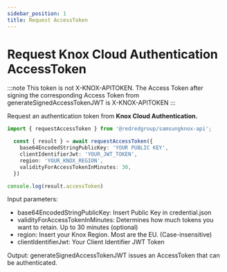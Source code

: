 ```yaml
---
sidebar_position: 1
title: Request AccessToken
---
```


# Request Knox Cloud Authentication AccessToken

:::note
This token is not X-KNOX-APITOKEN. The Access Token after signing the corresponding Access Token from generateSignedAccessTokenJWT is X-KNOX-APITOKEN
:::
<!-- https://docs.samsungknox.com/dev/knox-cloud-authentication/api-reference/api/#tag/Authentication/operation/createApiAccessToken -->

Request an authentication token from **Knox Cloud Authentication.**

```ts
import { requestAccessToken } from '@redredgroup/samsungknox-api';

  const { result } = await requestAccessToken({
    base64EncodedStringPublicKey: 'YOUR PUBLIC KEY',
    clientIdentifierJwt: 'YOUR_JWT_TOKEN',
    region: 'YOUR_KNOX_REGION',
    validityForAccessTokenInMinutes: 30,
  })

console.log(result.accessToken)
```

Input parameters:

- base64EncodedStringPublicKey: Insert Public Key in credential.json
- validityForAccessTokenInMinutes: Determines how much tokens you want to retain. Up to 30 minutes (optional)
- region: Insert your Knox Region. Most are the EU. (Case-insensitive)
- clientIdentifierJwt: Your Client Identifier JWT Token

Output: generateSignedAccessTokenJWT issues an AccessToken that can be authenticated.